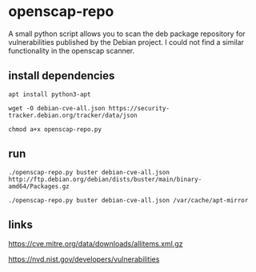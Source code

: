 # openscap-repo

A small python script allows you to scan the deb package repository for vulnerabilities published by the Debian project. I could not find a similar functionality in the openscap scanner.

## install dependencies

`apt install python3-apt`

`wget -O debian-cve-all.json https://security-tracker.debian.org/tracker/data/json`

`chmod a+x openscap-repo.py`

## run

`./openscap-repo.py buster debian-cve-all.json http://ftp.debian.org/debian/dists/buster/main/binary-amd64/Packages.gz`

`./openscap-repo.py buster debian-cve-all.json /var/cache/apt-mirror`

## links

https://cve.mitre.org/data/downloads/allitems.xml.gz

https://nvd.nist.gov/developers/vulnerabilities

